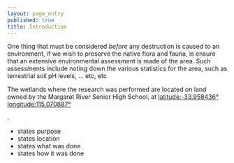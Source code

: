 ```yaml
---
layout: page_entry
published: true
title: Introduction
---
```


One thing that must be considered *before* any destruction is caused to an environment, if we wish to preserve the native flora and fauna, is ensure that an extensive environmental assessment is made of the area. Such assessments include noting down the various statistics for the area, such as terrestrial soil pH levels, ... etc, etc


The wetlands where the research was performed are located on land owned by the Margaret River Senior High School, at
[latitude:-33.958436&deg; longitude:115.070887&deg;](http://www.nearmap.com/?q=@-33.958432,115.070962&ll=-33.958432,115.070962&z=18&t=h&nmd=201009230)
<!-- (https://maps.google.com/maps?q=-33.958487,115.070967&hl=en&ll=-33.958447,115.070956&spn=0.001502,0.00327&sll=-33.953676,115.073565&sspn=0.192229,0.41851&t=h&z=19) -->. 


* states purpose
* states location
* states what was done
* states how it was done